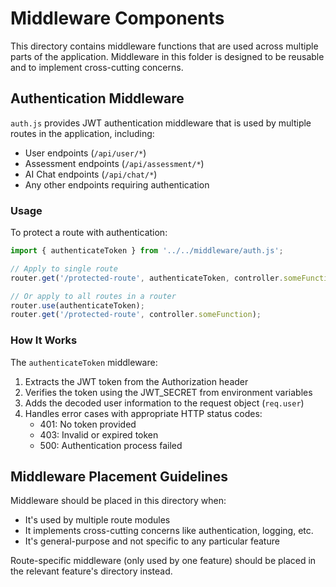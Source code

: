 # Middleware Components

This directory contains middleware functions that are used across multiple parts of the application. Middleware in this folder is designed to be reusable and to implement cross-cutting concerns.

## Authentication Middleware

`auth.js` provides JWT authentication middleware that is used by multiple routes in the application, including:

- User endpoints (`/api/user/*`)
- Assessment endpoints (`/api/assessment/*`)
- AI Chat endpoints (`/api/chat/*`)
- Any other endpoints requiring authentication

### Usage

To protect a route with authentication:

```javascript
import { authenticateToken } from '../../middleware/auth.js';

// Apply to single route
router.get('/protected-route', authenticateToken, controller.someFunction);

// Or apply to all routes in a router
router.use(authenticateToken);
router.get('/protected-route', controller.someFunction);
```

### How It Works

The `authenticateToken` middleware:

1. Extracts the JWT token from the Authorization header
2. Verifies the token using the JWT_SECRET from environment variables
3. Adds the decoded user information to the request object (`req.user`)
4. Handles error cases with appropriate HTTP status codes:
   - 401: No token provided
   - 403: Invalid or expired token
   - 500: Authentication process failed

## Middleware Placement Guidelines

Middleware should be placed in this directory when:

- It's used by multiple route modules
- It implements cross-cutting concerns like authentication, logging, etc.
- It's general-purpose and not specific to any particular feature

Route-specific middleware (only used by one feature) should be placed in the relevant feature's directory instead. 